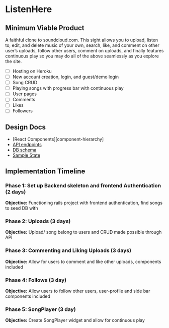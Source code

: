 # ListenHere

## Minimum Viable Product

A faithful clone to soundcloud.com. This sight allows you to upload,
listen to, edit, and delete music of your own, search, like, and comment
on other user’s uploads, follow other users, comment on uploads, and
finally features continuous play so you may do all of the above seamlessly as you explore the site.

- [ ] Hosting on Heroku
- [ ] New account creation, login, and guest/demo login
- [ ] Song CRUD
- [ ] Playing songs with progress bar with continuous play
- [ ] User pages
- [ ] Comments
- [ ] Likes
- [ ] Followers

## Design Docs
* [React Components][component-hierarchy]
* [API endpoints][api-endpoints]
* [DB schema][schema]
* [Sample State][sample-state]

[components]: docs/component-hierarchy.md
[sample-state]: docs/sample-state.md
[api-endpoints]: docs/api-endpoints.md
[schema]: docs/schema.md

## Implementation Timeline

### Phase 1: Set up Backend skeleton and frontend Authentication (2 days)
**Objective:** Functioning rails project with frontend authentication, find songs to seed DB with

### Phase 2: Uploads (3 days)
**Objective:** Upload/ song belong to users and CRUD made possible through API

### Phase 3: Commenting and Liking Uploads (3 days)
**Objective:** Allow for users to comment and like other uploads, components included

### Phase 4: Follows (3 day)
**Objective:** Allow users to follow other users, user-profile and side bar components included

### Phase 5: SongPlayer (3 day)
**Objective:** Create SongPlayer widget and allow for continuous play
